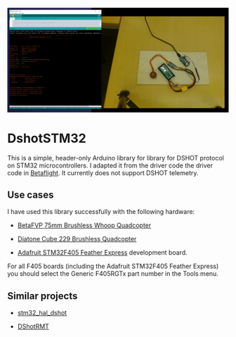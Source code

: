 <a href="https://www.youtube.com/watch?v=os9GA9R-1A4"><img src="image.png" width=600></a>

# DshotSTM32

This is a simple, header-only Arduino library for library for DSHOT protocol
on STM32 microcontrollers.  I adapted it from the driver code the driver code in
[Betaflight](https://github.com/betaflight/betaflight).
It currently does not support DSHOT telemetry.

## Use cases

I have used this library successfully with the following hardware:

* [BetaFVP 75mm Brushless Whoop Quadcopter](https://betafpv.com/products/beta75x-2s-whoop-quadcopter)

* [Diatone Cube 229 Brushless Quadcopter](https://www.diatoneusa.com/store/p659/Diatone_Toothpick_Cube_229_8500_PNF.html)

* [Adafruit STM32F405 Feather Express](https://learn.adafruit.com/adafruit-stm32f405-feather-express/) development board.

For all F405 boards (including the Adafruit STM32F405 Feather Express) you should select
the Generic F405RGTx part number in the Tools menu.

## Similar projects

* [stm32\_hal\_dshot](https://github.com/mokhwasomssi/stm32\_hal\_dshot)

* [DShotRMT](https://github.com/derdoktor667/DShotRMT)
